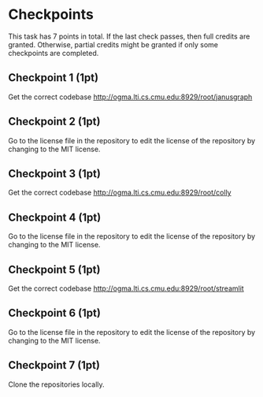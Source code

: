 # Checkpoints

This task has 7 points in total. If the last check passes, then full credits are
granted. Otherwise, partial credits might be granted if only some checkpoints are
completed.

## Checkpoint 1 (1pt)

Get the correct codebase http://ogma.lti.cs.cmu.edu:8929/root/janusgraph

## Checkpoint 2 (1pt)

Go to the license file in the repository to edit the license of the repository by changing to the MIT license.

## Checkpoint 3 (1pt)

Get the correct codebase http://ogma.lti.cs.cmu.edu:8929/root/colly

## Checkpoint 4 (1pt)

Go to the license file in the repository to edit the license of the repository by changing to the MIT license.
## Checkpoint 5 (1pt)

Get the correct codebase http://ogma.lti.cs.cmu.edu:8929/root/streamlit

## Checkpoint 6 (1pt)

Go to the license file in the repository to edit the license of the repository by changing to the MIT license.

## Checkpoint 7 (1pt)

Clone the repositories locally.

